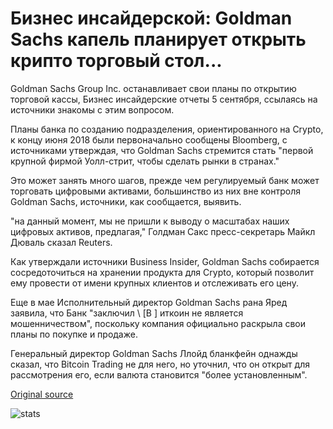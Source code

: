 # Бизнес инсайдерской: Goldman Sachs капель планирует открыть крипто торговый стол...

Goldman Sachs Group Inc. останавливает свои планы по открытию торговой кассы, Бизнес инсайдерские отчеты 5 сентября, ссылаясь на источники знакомы с этим вопросом.

Планы банка по созданию подразделения, ориентированного на Crypto, к концу июня 2018 были первоначально сообщены Bloomberg, с источниками утверждая, что Goldman Sachs стремится стать "первой крупной фирмой Уолл-стрит, чтобы сделать рынки в странах."

Это может занять много шагов, прежде чем регулируемый банк может торговать цифровыми активами, большинство из них вне контроля Goldman Sachs, источники, как сообщается, выявить.

"на данный момент, мы не пришли к выводу о масштабах наших цифровых активов, предлагая," Голдман Сакс пресс-секретарь Майкл Дюваль сказал Reuters.

Как утверждали источники Business Insider, Goldman Sachs собирается сосредоточиться на хранении продукта для Crypto, который позволит ему провести от имени крупных клиентов и отслеживать его цену.

Еще в мае Исполнительный директор Goldman Sachs рана Яред заявила, что Банк "заключил \ [B \] иткоин не является мошенничеством", поскольку компания официально раскрыла свои планы по покупке и продаже.

Генеральный директор Goldman Sachs Ллойд бланкфейн однажды сказал, что Bitcoin Trading не для него, но уточнил, что он открыт для рассмотрения его, если валюта становится "более установленным".

[Original source](https://cointelegraph.com/news/business-insider-goldman-sachs-drops-plans-to-open-crypto-trading-desk)

![stats](https://c.statcounter.com/11760860/0/a89fa40b/1/ "stats")